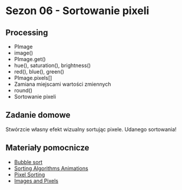 # Sezon 06 - Sortowanie pixeli

## Processing
- PImage
- image()
- PImage.get()
- hue(), saturation(), brightness()
- red(), blue(), green()
- PImage.pixels[]
- Zamiana miejscami wartości zmiennych
- round()
- Sortowanie pixeli

## Zadanie domowe
Stwórzcie własny efekt wizualny sortując pixele. Udanego sortowania!

## Materiały pomocnicze
- [Bubble sort](https://en.wikipedia.org/wiki/Bubble_sort)
- [Sorting Algorithms Animations](https://www.toptal.com/developers/sorting-algorithms)
- [Pixel Sorting](http://satyarth.me/articles/pixel-sorting/)
- [Images and Pixels](https://processing.org/tutorials/pixels/)


